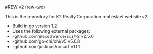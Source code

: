 #REW v2 (rew-two)

This is the repository for K2 Realty Corporation real estaet website v2.

- Build in go version 1.2
- Uses the following external packages:
- -github.com/alexedwards/scs/v2 v2.5.0
- -github.com/go-chi/chi/v5 v5.0.8
- -github.com/justinas/nosurf v1.1.1